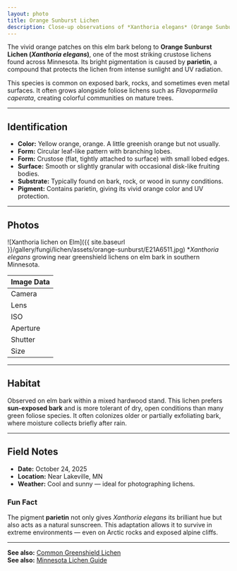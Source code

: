 ```yaml
---
layout: photo
title: Orange Sunburst Lichen
description: Close-up observations of *Xanthoria elegans* (Orange Sunburst Lichen) on an elm tree in Minnesota.
---
```


The vivid orange patches on this elm bark belong to **Orange Sunburst Lichen (*Xanthoria elegans*)**, one of the most striking crustose lichens found across Minnesota. Its bright pigmentation is caused by **parietin**, a compound that protects the lichen from intense sunlight and UV radiation.  

This species is common on exposed bark, rocks, and sometimes even metal surfaces. It often grows alongside foliose lichens such as *Flavoparmelia caperata*, creating colorful communities on mature trees.

---

## Identification
- **Color:** Yellow orange, orange. A little greenish orange but not usually.  
- **Form:** Circular leaf-like pattern with branching lobes.
- **Form:** Crustose (flat, tightly attached to surface) with small lobed edges.  
- **Surface:** Smooth or slightly granular with occasional disk-like fruiting bodies.  
- **Substrate:** Typically found on bark, rock, or wood in sunny conditions.  
- **Pigment:** Contains parietin, giving its vivid orange color and UV protection.  

---

## Photos
![Xanthoria lichen on Elm]({{ site.baseurl }}/gallery/fungi/lichen/assets/orange-sunburst/E21A6511.jpg)
**Xanthoria elegans* growing near greenshield lichens on elm bark in southern Minnesota.


|          Image Data                |
|------------------------------------|
|Camera  |Canon EOS 5D Mk IV         |
|Lens    |EF100mm f/2.8L Macro IS USM|
|ISO     |200                        |
|Aperture|f/13.0                     |
|Shutter |4.0 seconds                |
|Size    |1101x734                   |

---

## Habitat
Observed on elm bark within a mixed hardwood stand. This lichen prefers **sun-exposed bark** and is more tolerant of dry, open conditions than many green foliose species. It often colonizes older or partially exfoliating bark, where moisture collects briefly after rain.

---

## Field Notes
- **Date:** October 24, 2025  
- **Location:** Near Lakeville, MN  
- **Weather:** Cool and sunny — ideal for photographing lichens.   

### Fun Fact
The pigment **parietin** not only gives *Xanthoria elegans* its brilliant hue but also acts as a natural sunscreen. This adaptation allows it to survive in extreme environments — even on Arctic rocks and exposed alpine cliffs.

---

**See also:** [Common Greenshield Lichen](/field-notes/common-greenshield-lichen/)  
**See also:** [Minnesota Lichen Guide](/field-notes/minnesota-lichen-guide/)

